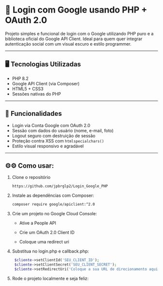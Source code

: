 # 🔐 Login com Google usando PHP + OAuth 2.0

Projeto simples e funcional de login com o Google utilizando PHP puro e a biblioteca oficial do Google API Client. Ideal para quem quer integrar autenticação social com um visual escuro e estilo programmer.

---

## 🖥️ Tecnologias Utilizadas

- PHP 8.2
- Google API Client (via Composer)
- HTML5 + CSS3
- Sessões nativas do PHP

---

## 🚀 Funcionalidades

- Login via Conta Google com OAuth 2.0
- Sessão com dados do usuário (nome, e-mail, foto)
- Logout seguro com destruição de sessão
- Proteção contra XSS com `htmlspecialchars()`
- Estilo visual responsivo e agradável

---

## ⚙⚙ Como usar:

1. Clone o repositório
    ```bash
    https://github.com/jpbrglp2/Login_Google_PHP

2. Instale as dependências com Composer:
    ```bash
    composer require google/apiclient:^2.0

3. Crie um projeto no Google Cloud Console:

    - Ative a People API

    - Crie um OAuth 2.0 Client ID

    - Coloque uma redirect uri

4. Substitua no login.php e callback.php:
   ```php
    $cliente->setClientId('SEU_CLIENT_ID'); 
    $cliente->setClientSecret('SEU_CLIENT_SECRET');
    $cliente->setRedirectUri('Coloque a sua URL de direcionamento aqui');

5. Rode o projeto localmente e seja feliz:
